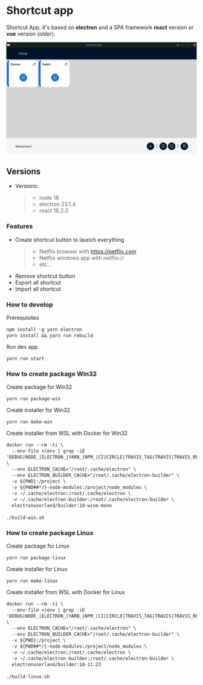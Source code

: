 # Shortcut app

Shortcut App, it's based on **electron** and a SPA framework **react** version or **vue** version (_older_).

![Alt text](https://raw.githubusercontent.com/robertonav20/electron-shortcut-app/main/Home.png?raw=true"Home")

## Versions

- Versions:
  > - node 18
  > - electron 23.1.4
  > - react 18.2.0

### Features

- Create shortcut button to launch everything
  > - Netflix browser with <https://netflix.com>
  > - Netflix windows app with netflix://
  > - etc...
- Remove shortcut button
- Export all shortcut
- Import all shortcut

### How to develop

Prerequisites

    npm install -g yarn electron
    yarn install && yarn run rebuild

Run dev app

    yarn run start

### How to create package Win32

Create package for Win32

    yarn run package-win

Create installer for Win32

    yarn run make-win

Create installer from WSL with Docker for Win32

    docker run --rm -ti \
      --env-file <(env | grep -iE 'DEBUG|NODE_|ELECTRON_|YARN_|NPM_|CI|CIRCLE|TRAVIS_TAG|TRAVIS|TRAVIS_REPO_|TRAVIS_BUILD_|TRAVIS_BRANCH|TRAVIS_PULL_REQUEST_|APPVEYOR_|CSC_|GH_|GITHUB_|BT_|AWS_|STRIP|BUILD_') \
      --env ELECTRON_CACHE="/root/.cache/electron" \
      --env ELECTRON_BUILDER_CACHE="/root/.cache/electron-builder" \
      -v ${PWD}:/project \
      -v ${PWD##*/}-node-modules:/project/node_modules \
      -v ~/.cache/electron:/root/.cache/electron \
      -v ~/.cache/electron-builder:/root/.cache/electron-builder \
      electronuserland/builder:18-wine-mono

    ./build-win.sh

### How to create package Linux

Create package for Linux

    yarn run package-linux

Create installer for Linux

    yarn run make-linux

Create installer from WSL with Docker for Linux

    docker run --rm -ti \
      --env-file <(env | grep -iE 'DEBUG|NODE_|ELECTRON_|YARN_|NPM_|CI|CIRCLE|TRAVIS_TAG|TRAVIS|TRAVIS_REPO_|TRAVIS_BUILD_|TRAVIS_BRANCH|TRAVIS_PULL_REQUEST_|APPVEYOR_|CSC_|GH_|GITHUB_|BT_|AWS_|STRIP|BUILD_') \
      --env ELECTRON_CACHE="/root/.cache/electron" \
      --env ELECTRON_BUILDER_CACHE="/root/.cache/electron-builder" \
      -v ${PWD}:/project \
      -v ${PWD##*/}-node-modules:/project/node_modules \
      -v ~/.cache/electron:/root/.cache/electron \
      -v ~/.cache/electron-builder:/root/.cache/electron-builder \
      electronuserland/builder:18-11.23

    ./build-linux.sh
